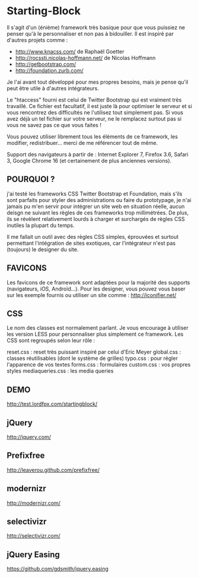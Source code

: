 Starting-Block
=============

Il s'agit d'un (énième) framework très basique pour que vous puissiez ne penser qu'à le personnaliser et non pas à bidouiller. Il est inspiré par d'autres projets comme :
- http://www.knacss.com/ de Raphaël Goetter
- http://rocssti.nicolas-hoffmann.net/ de Nicolas Hoffmann
- http://getbootstrap.com/
- http://foundation.zurb.com/

Je l'ai avant tout développé pour mes propres besoins, mais je pense qu'il peut être utile à d'autres intégrateurs.

Le "htaccess" fourni est celui de Twitter Bootstrap qui est vraiment très travaillé.
Ce fichier est facultatif, il est juste là pour optimiser le serveur et si vous rencontrez des difficultés ne l'utilisez tout simplement pas. Si vous avez déjà un tel fichier sur votre serveur, ne le remplacez surtout pas si vous ne savez pas ce que vous faites !

Vous pouvez utiliser librement tous les éléments de ce framework, les modifier, redistribuer... merci de me référencer tout de même.

Support des navigateurs à partir de : Internet Explorer 7, Firefox 3.6, Safari 3, Google Chrome 16 (et certainement de plus anciennes versions).


POURQUOI ?
----------
j'ai testé les frameworks CSS Twitter Bootstrap et Foundation, mais s'ils sont parfaits pour styler des administrations ou faire du prototypage, je n'ai jamais pu m'en servir pour intégrer un site web en situation réelle, aucun deisgn ne suivant les règles de ces frameworks trop millimétrées. De plus, ils se révèlent relativement lourds à charger et surchargés de règles CSS inutiles la plupart du temps.

Il me fallait un outil avec des règles CSS simples, éprouvées et surtout permettant l'intégration de sites exotiques, car l'intégrateur n'est pas (toujours) le designer du site.


FAVICONS
--------
Les favicons de ce framework sont adaptées pour la majorité des supports (navigateurs, iOS, Androïd...). Pour les designer, vous pouvez vous baser sur les exemple fournis ou utiliser un site comme : http://iconifier.net/


CSS
---
Le nom des classes est normalement parlant. Je vous encourage à utiliser les version LESS pour personnaliser plus simplement ce framework. Les CSS sont regroupés selon leur rôle :

reset.css : reset très puissant inspiré par celui d'Eric Meyer
global.css : classes réutilisables (dont le système de grilles)
typo.css : pour régler l'apparence de vos textes
forms.css : formulaires
custom.css : vos propres styles
mediaqueries.css : les media queries


DEMO
----
http://test.lordfpx.com/startingblock/



jQuery
------
http://jquery.com/

Prefixfree
----------
http://leaverou.github.com/prefixfree/

modernizr
---------
http://modernizr.com/

selectivizr
-----------
http://selectivizr.com/

jQuery Easing
-------------
https://github.com/gdsmith/jquery.easing

